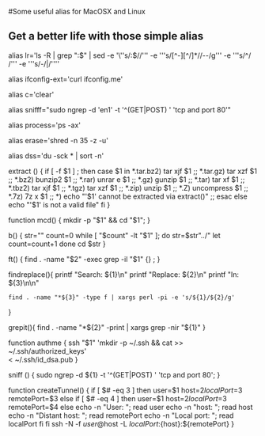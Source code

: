 #Some useful alias for MacOSX and Linux

Get a better life with those simple alias
---------------

alias lr='ls -R | grep ":$" | sed -e '\''s/:$//'\'' -e '\''s/[^-][^\/]*\//--/g'\'' -e '\''s/^/   /'\'' -e '\''s/-/|/'\'''

alias ifconfig-ext='curl ifconfig.me'

alias c='clear'

alias snifff="sudo ngrep -d 'en1' -t '^(GET|POST) ' 'tcp and port 80'"

alias process='ps -ax'

alias erase='shred -n 35 -z -u'

alias dss='du -sck * | sort -n'

extract () {
    if [ -f $1 ] ; then
      case $1 in
        *.tar.bz2)   tar xjf $1     ;;
        *.tar.gz)    tar xzf $1     ;;
        *.bz2)       bunzip2 $1     ;;
        *.rar)       unrar e $1     ;;
        *.gz)        gunzip $1      ;;
        *.tar)       tar xf $1      ;;
        *.tbz2)      tar xjf $1     ;;
        *.tgz)       tar xzf $1     ;;
        *.zip)       unzip $1       ;;
        *.Z)         uncompress $1  ;;
        *.7z)        7z x $1        ;;
        *)     echo "'$1' cannot be extracted via extract()" ;;
         esac
     else
         echo "'$1' is not a valid file"
     fi
}


function mcd() {
  mkdir -p "$1" && cd "$1";
}

b() {
    str=""
    count=0
    while [ "$count" -lt "$1" ];
    do
        str=$str"../"
        let count=count+1
    done
    cd $str
}

ft() {
  find . -name "$2" -exec grep -il "$1" {} \;
}


findreplace(){
    printf "Search: ${1}\n"
    printf "Replace: ${2}\n"
    printf "In: ${3}\n\n"

    find . -name "*${3}" -type f | xargs perl -pi -e 's/${1}/${2}/g'
}

grepit(){
    find . -name "*${2}" -print | xargs grep -nir "${1}"
}

function authme {
  ssh "$1" 'mkdir -p ~/.ssh && cat >> ~/.ssh/authorized_keys' \
    < ~/.ssh/id_dsa.pub
}

sniff () { sudo ngrep -d ${1} -t '^(GET|POST) ' 'tcp and port 80'; }

function createTunnel()
{
  if [ $# -eq 3 ]
  then
    user=$1
    host=$2
    localPort=$3
    remotePort=$3
  else
    if [ $# -eq 4 ]
    then
      user=$1
      host=$2
      localPort=$3
      remotePort=$4
    else
      echo -n "User: "; read user
      echo -n "host: "; read host
      echo -n "Distant host: "; read remotePort
      echo -n "Local port: "; read localPort
    fi
  fi
  ssh -N -f $user@$host -L ${localPort}:${host}:${remotePort}
}
